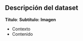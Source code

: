 ## Descripción del dataset

**Título**:
**Subtítulo:**
**Imagen**
<ul>
  <li>Contexto</li>
  <li>Contenido</li>
</ul>

